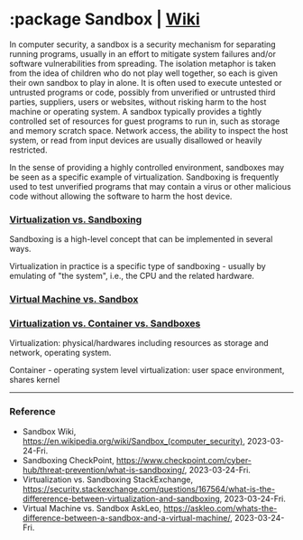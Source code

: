 # :package Sandbox | [Wiki](https://en.wikipedia.org/wiki/Sandbox_(computer_security))

In computer security, a sandbox is a security mechanism for separating running programs, usually in an effort to mitigate system failures and/or software vulnerabilities from spreading. The isolation metaphor is taken from the idea of children who do not play well together, so each is given their own sandbox to play in alone. It is often used to execute untested or untrusted programs or code, possibly from unverified or untrusted third parties, suppliers, users or websites, without risking harm to the host machine or operating system. A sandbox typically provides a tightly controlled set of resources for guest programs to run in, such as storage and memory scratch space. Network access, the ability to inspect the host system, or read from input devices are usually disallowed or heavily restricted.

In the sense of providing a highly controlled environment, sandboxes may be seen as a specific example of virtualization. Sandboxing is frequently used to test unverified programs that may contain a virus or other malicious code without allowing the software to harm the host device.

### [Virtualization vs. Sandboxing](https://security.stackexchange.com/questions/167564/what-is-the-differerence-between-virtualization-and-sandboxing)

Sandboxing is a high-level concept that can be implemented in several ways.

Virtualization in practice is a specific type of sandboxing - usually by emulating of "the system", i.e., the CPU and the related hardware.

### [Virtual Machine vs. Sandbox](https://askleo.com/whats-the-difference-between-a-sandbox-and-a-virtual-machine/)

### [Virtualization vs. Container vs. Sandboxes](https://okaythis.com/blog/containers-virtualization-and-sandboxes-meaning)

Virtualization: physical/hardwares including resources as storage and network, operating system.

Container - operating system level virtualization: user space environment, shares kernel

---

### Reference
- Sandbox Wiki, https://en.wikipedia.org/wiki/Sandbox_(computer_security), 2023-03-24-Fri.
- Sandboxing CheckPoint, https://www.checkpoint.com/cyber-hub/threat-prevention/what-is-sandboxing/, 2023-03-24-Fri.
- Virtualization vs. Sandboxing StackExchange, https://security.stackexchange.com/questions/167564/what-is-the-differerence-between-virtualization-and-sandboxing, 2023-03-24-Fri.
- Virtual Machine vs. Sandbox AskLeo, https://askleo.com/whats-the-difference-between-a-sandbox-and-a-virtual-machine/, 2023-03-24-Fri.

